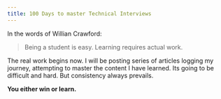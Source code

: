 ```yaml
---
title: 100 Days to master Technical Interviews
---
```


In the words of Willian Crawford:
> Being a student is easy. Learning requires actual work.

The real work begins now. I will be posting series of articles logging my journey, attempting to master the content I have learned. Its going to be difficult and hard. But consistency always prevails.


**You either win or learn.**